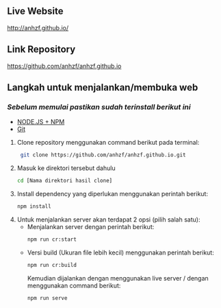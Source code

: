 ## Live Website
http://anhzf.github.io/

## Link Repository
https://github.com/anhzf/anhzf.github.io

## Langkah untuk menjalankan/membuka web
### _Sebelum memulai pastikan sudah terinstall berikut ini_
- [NODE.JS + NPM](https://nodejs.org/)
- [Git](https://git-scm.com/downloads)

1. Clone repository menggunakan command berikut pada terminal:
   ```bash
    git clone https://github.com/anhzf/anhzf.github.io.git
   ```
2. Masuk ke direktori tersebut dahulu
   ```bash
   cd [Nama direktori hasil clone]
   ```
3. Install dependency yang diperlukan menggunakan perintah berikut:
   ```bash
   npm install
   ```
4. Untuk menjalankan server akan terdapat 2 opsi (pilih salah satu):
   - Menjalankan server dengan perintah berikut:
     ```bash
     npm run cr:start
     ```
   - Versi build (Ukuran file lebih kecil) menggunakan perintah berikut:
     ```bash
     npm run cr:build
     ```
     Kemudian dijalankan dengan menggunakan live server / dengan menggunakan command berikut:
     ```bash
     npm run serve
     ```
